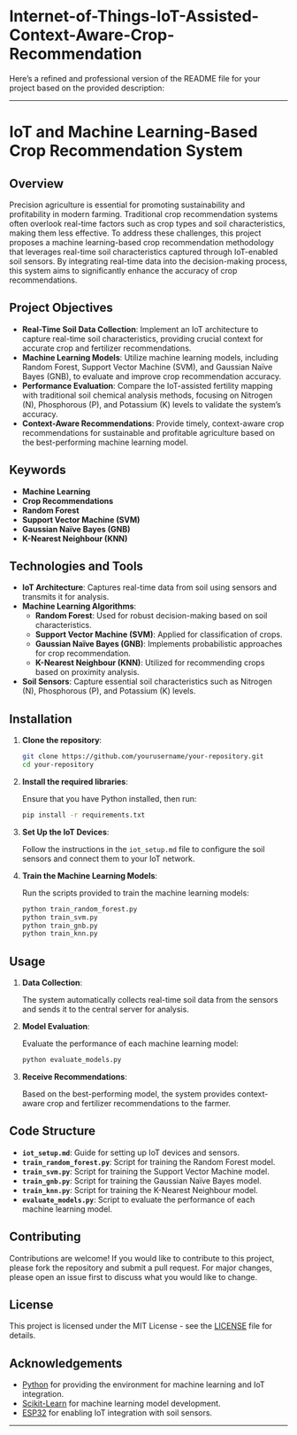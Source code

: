 # Internet-of-Things-IoT-Assisted-Context-Aware-Crop-Recommendation
Here’s a refined and professional version of the README file for your project based on the provided description:

---

# IoT and Machine Learning-Based Crop Recommendation System

## Overview

Precision agriculture is essential for promoting sustainability and profitability in modern farming. Traditional crop recommendation systems often overlook real-time factors such as crop types and soil characteristics, making them less effective. To address these challenges, this project proposes a machine learning-based crop recommendation methodology that leverages real-time soil characteristics captured through IoT-enabled soil sensors. By integrating real-time data into the decision-making process, this system aims to significantly enhance the accuracy of crop recommendations.

## Project Objectives

- **Real-Time Soil Data Collection**: Implement an IoT architecture to capture real-time soil characteristics, providing crucial context for accurate crop and fertilizer recommendations.
- **Machine Learning Models**: Utilize machine learning models, including Random Forest, Support Vector Machine (SVM), and Gaussian Naïve Bayes (GNB), to evaluate and improve crop recommendation accuracy.
- **Performance Evaluation**: Compare the IoT-assisted fertility mapping with traditional soil chemical analysis methods, focusing on Nitrogen (N), Phosphorous (P), and Potassium (K) levels to validate the system’s accuracy.
- **Context-Aware Recommendations**: Provide timely, context-aware crop recommendations for sustainable and profitable agriculture based on the best-performing machine learning model.

## Keywords

- **Machine Learning**
- **Crop Recommendations**
- **Random Forest**
- **Support Vector Machine (SVM)**
- **Gaussian Naïve Bayes (GNB)**
- **K-Nearest Neighbour (KNN)**

## Technologies and Tools

- **IoT Architecture**: Captures real-time data from soil using sensors and transmits it for analysis.
- **Machine Learning Algorithms**:
  - **Random Forest**: Used for robust decision-making based on soil characteristics.
  - **Support Vector Machine (SVM)**: Applied for classification of crops.
  - **Gaussian Naïve Bayes (GNB)**: Implements probabilistic approaches for crop recommendation.
  - **K-Nearest Neighbour (KNN)**: Utilized for recommending crops based on proximity analysis.
- **Soil Sensors**: Capture essential soil characteristics such as Nitrogen (N), Phosphorous (P), and Potassium (K) levels.

## Installation

1. **Clone the repository**:

   ```bash
   git clone https://github.com/yourusername/your-repository.git
   cd your-repository
   ```

2. **Install the required libraries**:

   Ensure that you have Python installed, then run:

   ```bash
   pip install -r requirements.txt
   ```

3. **Set Up the IoT Devices**:

   Follow the instructions in the `iot_setup.md` file to configure the soil sensors and connect them to your IoT network.

4. **Train the Machine Learning Models**:

   Run the scripts provided to train the machine learning models:

   ```bash
   python train_random_forest.py
   python train_svm.py
   python train_gnb.py
   python train_knn.py
   ```

## Usage

1. **Data Collection**:

   The system automatically collects real-time soil data from the sensors and sends it to the central server for analysis.

2. **Model Evaluation**:

   Evaluate the performance of each machine learning model:

   ```bash
   python evaluate_models.py
   ```

3. **Receive Recommendations**:

   Based on the best-performing model, the system provides context-aware crop and fertilizer recommendations to the farmer.

## Code Structure

- **`iot_setup.md`**: Guide for setting up IoT devices and sensors.
- **`train_random_forest.py`**: Script for training the Random Forest model.
- **`train_svm.py`**: Script for training the Support Vector Machine model.
- **`train_gnb.py`**: Script for training the Gaussian Naïve Bayes model.
- **`train_knn.py`**: Script for training the K-Nearest Neighbour model.
- **`evaluate_models.py`**: Script to evaluate the performance of each machine learning model.

## Contributing

Contributions are welcome! If you would like to contribute to this project, please fork the repository and submit a pull request. For major changes, please open an issue first to discuss what you would like to change.

## License

This project is licensed under the MIT License - see the [LICENSE](LICENSE) file for details.

## Acknowledgements

- [Python](https://www.python.org/) for providing the environment for machine learning and IoT integration.
- [Scikit-Learn](https://scikit-learn.org/stable/) for machine learning model development.
- [ESP32](https://www.espressif.com/en/products/socs/esp32) for enabling IoT integration with soil sensors.

---
